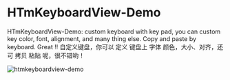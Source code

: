 # HTmKeyboardView-Demo
HTmKeyboardView-Demo: custom keyboard with key pad, you can custom key color, font, alignment, and many thing else. Copy and paste by keyboard. Great !! 
自定义键盘，你可以 定义 键盘上 字体 颜色，大小、对齐，还可 拷贝 粘贴 呢，很不错哟！


![htmkeyboardview-demo](https://cloud.githubusercontent.com/assets/12937445/20397599/43aa648e-ad25-11e6-9652-837961234542.gif)


